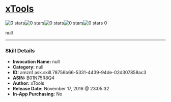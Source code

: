 # [xTools](http://alexa.amazon.com/#skills/amzn1.ask.skill.78756b66-5331-4439-94de-02d307858ac3)
![0 stars](../../images/ic_star_border_black_18dp_1x.png)![0 stars](../../images/ic_star_border_black_18dp_1x.png)![0 stars](../../images/ic_star_border_black_18dp_1x.png)![0 stars](../../images/ic_star_border_black_18dp_1x.png)![0 stars](../../images/ic_star_border_black_18dp_1x.png) 0

null

***

### Skill Details

* **Invocation Name:** null
* **Category:** null
* **ID:** amzn1.ask.skill.78756b66-5331-4439-94de-02d307858ac3
* **ASIN:** B01N75R8Q4
* **Author:** xTools
* **Release Date:** November 17, 2016 @ 23:05:32
* **In-App Purchasing:** No
